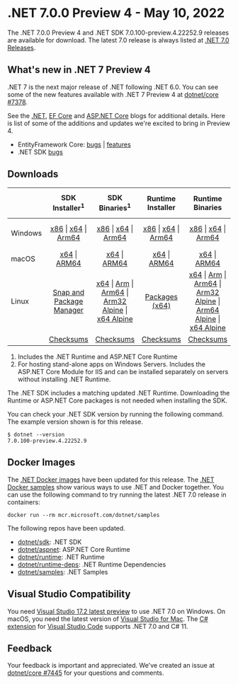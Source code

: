 # .NET 7.0.0 Preview 4  - May 10, 2022

The .NET 7.0.0 Preview 4 and .NET SDK 7.0.100-preview.4.22252.9 releases are available for download. The latest 7.0 release is always listed at [.NET 7.0 Releases](../README.md).

## What's new in .NET 7 Preview 4

.NET 7 is the next major release of .NET following .NET 6.0. You can see some of the new features available with .NET 7 Preview 4 at [dotnet/core #7378](https://github.com/dotnet/core/issues/7378).

See the [.NET][dotnet-blog], [EF Core][ef-blog] and [ASP.NET Core][aspnet-blog] blogs for additional details.
Here is list of some of the additions and updates we're excited to bring in Preview 4.

* EntityFramework Core: [bugs][ef_bugs] | [features][ef_features]
* .NET SDK [bugs][sdk_bugs]

## Downloads

|           | SDK Installer<sup>1</sup>                        | SDK Binaries<sup>1</sup>                 | Runtime Installer                                        | Runtime Binaries                                 | ASP.NET Core Runtime           |Windows Desktop Runtime          |
| --------- | :------------------------------------------:     | :----------------------:                 | :---------------------------:                            | :-------------------------:                      | :-----------------:            | :-----------------:            |
| Windows   | [x86][dotnet-sdk-win-x86.exe] \| [x64][dotnet-sdk-win-x64.exe] \| [Arm64][dotnet-sdk-win-arm64.exe] | [x86][dotnet-sdk-win-x86.zip] \| [x64][dotnet-sdk-win-x64.zip] \|  [Arm64][dotnet-sdk-win-arm64.zip] | [x86][dotnet-runtime-win-x86.exe] \| [x64][dotnet-runtime-win-x64.exe] \| [Arm64][dotnet-runtime-win-arm64.exe] | [x86][dotnet-runtime-win-x86.zip] \| [x64][dotnet-runtime-win-x64.zip] \| [Arm64][dotnet-runtime-win-arm64.zip] | [x86][aspnetcore-runtime-win-x86.exe] \| [x64][aspnetcore-runtime-win-x64.exe] \|<br/> [Hosting Bundle][dotnet-hosting-win.exe]<sup>2</sup> | [x86][windowsdesktop-runtime-win-x86.exe] \| [x64][windowsdesktop-runtime-win-x64.exe] \| [Arm64][windowsdesktop-runtime-win-arm64.exe] |
| macOS     | [x64][dotnet-sdk-osx-x64.pkg] \| [ARM64][dotnet-sdk-osx-arm64.pkg] | [x64][dotnet-sdk-osx-x64.tar.gz] \| [ARM64][dotnet-sdk-osx-arm64.tar.gz]  | [x64][dotnet-runtime-osx-x64.pkg] \| [ARM64][dotnet-runtime-osx-arm64.pkg] | [x64][dotnet-runtime-osx-x64.tar.gz] \| [ARM64][dotnet-runtime-osx-arm64.tar.gz]| [x64][aspnetcore-runtime-osx-x64.tar.gz] \| [ARM64][aspnetcore-runtime-osx-arm64.tar.gz] | - |<sup>1</sup>
| Linux     |  [Snap and Package Manager](../install-linux.md)  | [x64][dotnet-sdk-linux-x64.tar.gz] \| [Arm][dotnet-sdk-linux-arm.tar.gz]  \| [Arm64][dotnet-sdk-linux-arm64.tar.gz] \| [Arm32 Alpine][dotnet-sdk-linux-musl-arm.tar.gz]  \| [x64 Alpine][dotnet-sdk-linux-musl-x64.tar.gz] | [Packages (x64)][linux-packages] | [x64][dotnet-runtime-linux-x64.tar.gz] \| [Arm][dotnet-runtime-linux-arm.tar.gz] \| [Arm64][dotnet-runtime-linux-arm64.tar.gz] \| [Arm32 Alpine][dotnet-runtime-linux-musl-arm.tar.gz] \| [Arm64 Alpine][dotnet-runtime-linux-musl-arm64.tar.gz] \| [x64 Alpine][dotnet-runtime-linux-musl-x64.tar.gz]  | [x64][aspnetcore-runtime-linux-x64.tar.gz]<sup>1</sup>  \| [Arm][aspnetcore-runtime-linux-arm.tar.gz]<sup>1</sup> \| [Arm64][aspnetcore-runtime-linux-arm64.tar.gz]<sup>1</sup> \| [x64 Alpine][aspnetcore-runtime-linux-musl-x64.tar.gz] | - | <sup>1</sup> |
|  | [Checksums][checksums-sdk]                             | [Checksums][checksums-sdk]                                      | [Checksums][checksums-runtime]                             | [Checksums][checksums-runtime]  | [Checksums][checksums-runtime]  | [Checksums][checksums-runtime]


1. Includes the .NET Runtime and ASP.NET Core Runtime
2. For hosting stand-alone apps on Windows Servers. Includes the ASP.NET Core Module for IIS and can be installed separately on servers without installing .NET Runtime.


The .NET SDK includes a matching updated .NET Runtime. Downloading the Runtime or ASP.NET Core packages is not needed when installing the SDK.

You can check your .NET SDK version by running the following command. The example version shown is for this release.

```console
$ dotnet --version
7.0.100-preview.4.22252.9
```

## Docker Images

The [.NET Docker images](https://hub.docker.com/_/microsoft-dotnet) have been updated for this release. The [.NET Docker samples](https://github.com/dotnet/dotnet-docker/blob/main/samples/README.md) show various ways to use .NET and Docker together. You can use the following command to try running the latest .NET 7.0 release in containers:

```console
docker run --rm mcr.microsoft.com/dotnet/samples
```

The following repos have been updated.

* [dotnet/sdk](https://hub.docker.com/_/microsoft-dotnet-sdk/): .NET SDK
* [dotnet/aspnet](https://hub.docker.com/_/microsoft-dotnet-aspnet/): ASP.NET Core Runtime
* [dotnet/runtime](https://hub.docker.com/_/microsoft-dotnet-runtime/): .NET Runtime
* [dotnet/runtime-deps](https://hub.docker.com/_/microsoft-dotnet-runtime-deps/): .NET Runtime Dependencies
* [dotnet/samples](https://hub.docker.com/_/microsoft-dotnet-samples/): .NET Samples

## Visual Studio Compatibility

You need [Visual Studio 17.2 latest preview](https://visualstudio.microsoft.com) to use .NET 7.0 on Windows. On macOS, you need the latest version of [Visual Studio for Mac](https://visualstudio.microsoft.com/vs/mac/). The [C# extension](https://code.visualstudio.com/docs/languages/dotnet) for [Visual Studio Code](https://code.visualstudio.com/) supports .NET 7.0 and C# 11.


## Feedback

Your feedback is important and appreciated. We've created an issue at [dotnet/core #7445](https://github.com/dotnet/core/issues/7445) for your questions and comments.

[blob-runtime]: https://dotnetcli.blob.core.windows.net/dotnet/Runtime/
[blob-sdk]: https://dotnetcli.blob.core.windows.net/dotnet/Sdk/
[release-notes]: https://github.com/dotnet/core/blob/main/release-notes/7.0/preview/7.0.0-preview.4.md

[checksums-runtime]: https://dotnetcli.blob.core.windows.net/dotnet/checksums/7.0.0-preview.4-sha.txt
[checksums-sdk]: https://dotnetcli.blob.core.windows.net/dotnet/checksums/7.0.0-preview.4-sha.txt

[linux-install]: https://github.com/dotnet/core/blob/main/release-notes/7.0/install-linux.md
[linux-setup]: https://github.com/dotnet/core/blob/main/Documentation/linux-setup.md

[dotnet-blog]:  https://devblogs.microsoft.com/dotnet/announcing-dotnet-7-preview-4/
[aspnet-blog]: https://devblogs.microsoft.com/aspnet/asp-net-core-updates-in-dotnet-7-preview-4
[ef-blog]: https://devblogs.microsoft.com/dotnet/announcing-entity-framework-7-preview-4
[ef_bugs]: https://github.com/dotnet/efcore/issues?q=is%3Aissue+milestone%3A7.0.0-preview4+is%3Aclosed+label%3Atype-bug
[ef_features]: https://github.com/dotnet/efcore/issues?q=is%3Aissue+milestone%3A7.0.0-preview4+is%3Aclosed+label%3Atype-enhancement

[aspnet_bugs]: https://github.com/aspnet/AspNetCore/issues?q=is%3Aissue+milestone%3A7.0.0-preview4+label%3ADone+label%3Abug
[aspnet_features]: https://github.com/aspnet/AspNetCore/issues?q=is%3Aissue+milestone%3A7.0.0-preview4+label%3ADone+label%3Aenhancement
[runtime_bugs]: https://github.com/dotnet/runtime/issues?utf8=%E2%9C%93&q=is%3Aissue+milestone%3A7.0+label%3Abug+
[runtime_features]: https://github.com/dotnet/runtime/issues?q=is%3Aissue+milestone%3A7.0+label%3Aenhancement

[sdk_bugs]: https://github.com/dotnet/sdk/issues?q=is%3Aissue+is%3Aclosed+milestone%3A7.0.1xx

[linux-packages]: ../install-linux.md



[//]: # ( Runtime 7.0.0-preview.4.22229.4)
[dotnet-runtime-linux-arm.tar.gz]: https://download.visualstudio.microsoft.com/download/pr/712346dd-aa3c-4edb-956b-1250b4d492e6/1c37467d40b15e89a1b28de7b95e21b0/dotnet-runtime-7.0.0-preview.4.22229.4-linux-arm.tar.gz
[dotnet-runtime-linux-arm64.tar.gz]: https://download.visualstudio.microsoft.com/download/pr/518e18c0-84b5-4ecc-b8a0-0dfb351774d4/0fa0bfc3b509042a4a15c8026ec50932/dotnet-runtime-7.0.0-preview.4.22229.4-linux-arm64.tar.gz
[dotnet-runtime-linux-musl-arm.tar.gz]: https://download.visualstudio.microsoft.com/download/pr/9f684063-cec2-492a-82af-e8360d0737c7/0e3f62f3ee36abb66606647e0e9aca84/dotnet-runtime-7.0.0-preview.4.22229.4-linux-musl-arm.tar.gz
[dotnet-runtime-linux-musl-arm64.tar.gz]: https://download.visualstudio.microsoft.com/download/pr/cf20b258-eb1e-4810-abf3-2e508a46cb93/ed34277b286561164e661f80ac030dc9/dotnet-runtime-7.0.0-preview.4.22229.4-linux-musl-arm64.tar.gz
[dotnet-runtime-linux-musl-x64.tar.gz]: https://download.visualstudio.microsoft.com/download/pr/70093d32-5394-4ad0-9c0c-3489b3d1436a/5b5d135cb274972ec7051df342b7999a/dotnet-runtime-7.0.0-preview.4.22229.4-linux-musl-x64.tar.gz
[dotnet-runtime-linux-x64.tar.gz]: https://download.visualstudio.microsoft.com/download/pr/ae7253dc-03c2-47a9-9c8c-3e4d1f44243a/bc22c5e61419b111622c56ccaf3cd5a9/dotnet-runtime-7.0.0-preview.4.22229.4-linux-x64.tar.gz
[dotnet-runtime-osx-arm64.pkg]: https://download.visualstudio.microsoft.com/download/pr/2b5f0093-3c2b-45cf-85fc-ee37907334f4/234f8efce95a54513fdbc9bd02d013c4/dotnet-runtime-7.0.0-preview.4.22229.4-osx-arm64.pkg
[dotnet-runtime-osx-arm64.tar.gz]: https://download.visualstudio.microsoft.com/download/pr/263af895-292f-41ed-a0cf-23109cf11068/639244e3d7a9b11d765b3883ad346ef7/dotnet-runtime-7.0.0-preview.4.22229.4-osx-arm64.tar.gz
[dotnet-runtime-osx-x64.pkg]: https://download.visualstudio.microsoft.com/download/pr/1876aa0e-9484-41fd-b6e5-8a9a40efff6a/edacb1069d1d3cc1ee33a5bb6e4d585d/dotnet-runtime-7.0.0-preview.4.22229.4-osx-x64.pkg
[dotnet-runtime-osx-x64.tar.gz]: https://download.visualstudio.microsoft.com/download/pr/f2f0c754-1e51-4e40-a707-0a2088464f23/bd2849969bb24857ba5650ce440bd564/dotnet-runtime-7.0.0-preview.4.22229.4-osx-x64.tar.gz
[dotnet-runtime-win-arm64.exe]: https://download.visualstudio.microsoft.com/download/pr/0a5fabc8-c740-4e7c-aaad-b14c1b6ed661/dd7b5db79bad8391fc27e4a2a6ac11b3/dotnet-runtime-7.0.0-preview.4.22229.4-win-arm64.exe
[dotnet-runtime-win-arm64.zip]: https://download.visualstudio.microsoft.com/download/pr/e21331ce-03f4-4d08-9f51-55d3631d36d3/535bf857b4789a5b8e1b6767d3711129/dotnet-runtime-7.0.0-preview.4.22229.4-win-arm64.zip
[dotnet-runtime-win-x64.exe]: https://download.visualstudio.microsoft.com/download/pr/ceccdc31-68cc-491c-b2da-642af1922d62/35c117052896ba5c9417d2dc6329fc9b/dotnet-runtime-7.0.0-preview.4.22229.4-win-x64.exe
[dotnet-runtime-win-x64.zip]: https://download.visualstudio.microsoft.com/download/pr/62b98d57-12b3-4713-b258-36132921ec3f/34501586b1f974cff61a59d6cd7586d8/dotnet-runtime-7.0.0-preview.4.22229.4-win-x64.zip
[dotnet-runtime-win-x86.exe]: https://download.visualstudio.microsoft.com/download/pr/09c487d7-7962-43b1-b9f7-519ee393bf64/e67ec093e896829158f535008785bc21/dotnet-runtime-7.0.0-preview.4.22229.4-win-x86.exe
[dotnet-runtime-win-x86.zip]: https://download.visualstudio.microsoft.com/download/pr/2b425458-f5ca-4271-bbab-f4e5b2ff369b/496ce630aee77c29dcf9a884442bd204/dotnet-runtime-7.0.0-preview.4.22229.4-win-x86.zip

[//]: # ( WindowsDesktop 7.0.0-preview.4.22229.2)
[windowsdesktop-runtime-win-arm64.exe]: https://download.visualstudio.microsoft.com/download/pr/b8888966-76f3-4f55-a22c-835c5bb7c822/0e419ee09f1da614fd1582139b301969/windowsdesktop-runtime-7.0.0-preview.4.22229.2-win-arm64.exe
[windowsdesktop-runtime-win-arm64.zip]: https://download.visualstudio.microsoft.com/download/pr/eac49cc3-f6f2-477c-b2d6-9516ddbc2513/823fc40580d0f9b6856c440aae6ce5a0/windowsdesktop-runtime-7.0.0-preview.4.22229.2-win-arm64.zip
[windowsdesktop-runtime-win-x64.exe]: https://download.visualstudio.microsoft.com/download/pr/6148ebcc-7a4a-4dda-950e-4bdb4ce66d2d/e87ca2a32d8d1c254d86bb10dbb5e5fb/windowsdesktop-runtime-7.0.0-preview.4.22229.2-win-x64.exe
[windowsdesktop-runtime-win-x64.zip]: https://download.visualstudio.microsoft.com/download/pr/063dde6a-29b2-4cac-9548-31455b638a53/b892fa0ace5f137c88e5a9f840a40275/windowsdesktop-runtime-7.0.0-preview.4.22229.2-win-x64.zip
[windowsdesktop-runtime-win-x86.exe]: https://download.visualstudio.microsoft.com/download/pr/b05c6ad0-4815-48f0-ba10-37bb46cedf59/be427b793210c2c5383a742e799fdad4/windowsdesktop-runtime-7.0.0-preview.4.22229.2-win-x86.exe
[windowsdesktop-runtime-win-x86.zip]: https://download.visualstudio.microsoft.com/download/pr/8ceedd3a-2d22-47f5-bcb9-62f1e436e6d4/86e16dd6810fd66b635f4ae3e69ee14a/windowsdesktop-runtime-7.0.0-preview.4.22229.2-win-x86.zip

[//]: # ( ASP 7.0.0-preview.4.22251.1)
[aspnetcore-runtime-linux-arm.tar.gz]: https://download.visualstudio.microsoft.com/download/pr/a7f44aea-97c8-4e50-894e-927faf25cd26/3f494443d0ebe12c2c12bc052ad2de2d/aspnetcore-runtime-7.0.0-preview.4.22251.1-linux-arm.tar.gz
[aspnetcore-runtime-linux-arm64.tar.gz]: https://download.visualstudio.microsoft.com/download/pr/77106ad3-b532-4dd4-98bb-cf2d4a9b401c/a4a645b14ec8ce8d020f2bc1cb07c853/aspnetcore-runtime-7.0.0-preview.4.22251.1-linux-arm64.tar.gz
[aspnetcore-runtime-linux-musl-arm.tar.gz]: https://download.visualstudio.microsoft.com/download/pr/dded7c6a-b72c-4a93-870f-3a6d40ba255c/862cff9e098f9b1d632cecbd26c55ce9/aspnetcore-runtime-7.0.0-preview.4.22251.1-linux-musl-arm.tar.gz
[aspnetcore-runtime-linux-musl-arm64.tar.gz]: https://download.visualstudio.microsoft.com/download/pr/10d95b23-9660-49e1-8d6b-2960e62b3beb/40d89a8bd39e65ffb2e9d33c6de4a6ba/aspnetcore-runtime-7.0.0-preview.4.22251.1-linux-musl-arm64.tar.gz
[aspnetcore-runtime-linux-musl-x64.tar.gz]: https://download.visualstudio.microsoft.com/download/pr/a7ea5373-7dff-4dbb-b120-8ee98010b8ae/867aa542b72859c58d4672214b438713/aspnetcore-runtime-7.0.0-preview.4.22251.1-linux-musl-x64.tar.gz
[aspnetcore-runtime-linux-x64.tar.gz]: https://download.visualstudio.microsoft.com/download/pr/81fceda1-cffa-4301-8bef-d4fda5c84985/d6ecf648c8046afed6fde902ab452c63/aspnetcore-runtime-7.0.0-preview.4.22251.1-linux-x64.tar.gz
[aspnetcore-runtime-osx-arm64.tar.gz]: https://download.visualstudio.microsoft.com/download/pr/1b2060ea-6443-4595-a691-46be60b36e73/39d89ad1e71dbd75f6c3c2e95617d112/aspnetcore-runtime-7.0.0-preview.4.22251.1-osx-arm64.tar.gz
[aspnetcore-runtime-osx-x64.tar.gz]: https://download.visualstudio.microsoft.com/download/pr/744d3a1e-4ad7-45d9-bdf5-e98d63a3e180/7ecdf7a01ce968206d8278404d35580a/aspnetcore-runtime-7.0.0-preview.4.22251.1-osx-x64.tar.gz
[aspnetcore-runtime-win-arm64.zip]: https://download.visualstudio.microsoft.com/download/pr/ce612db1-c992-442c-9205-08362be84d86/0defefdaafa3a7cb0fc3624b4ed97f37/aspnetcore-runtime-7.0.0-preview.4.22251.1-win-arm64.zip
[aspnetcore-runtime-win-x64.exe]: https://download.visualstudio.microsoft.com/download/pr/61bce088-6c34-47e6-a6d6-3f9c171dd249/dc022bed4a49ff6b769bdf8b60cb349c/aspnetcore-runtime-7.0.0-preview.4.22251.1-win-x64.exe
[aspnetcore-runtime-win-x64.zip]: https://download.visualstudio.microsoft.com/download/pr/040013af-267c-48ef-ae3b-a2e77dde61d5/6aa48aa27bd8ab42ad4ce1df1b2bbf7e/aspnetcore-runtime-7.0.0-preview.4.22251.1-win-x64.zip
[aspnetcore-runtime-win-x86.exe]: https://download.visualstudio.microsoft.com/download/pr/a0eb7ab3-7baf-4b5d-be44-4ec955f12e14/a1cbd4af2f5052867a7388eedc17df6a/aspnetcore-runtime-7.0.0-preview.4.22251.1-win-x86.exe
[aspnetcore-runtime-win-x86.zip]: https://download.visualstudio.microsoft.com/download/pr/7757edc8-0c8c-4355-b3fd-6d1578a897d7/383c15d59f02b6ea78bccc18896bf66d/aspnetcore-runtime-7.0.0-preview.4.22251.1-win-x86.zip
[dotnet-hosting-win.exe]: https://download.visualstudio.microsoft.com/download/pr/ac902cf6-fcdd-46e4-a5e3-8a0ecae16011/7745eff94eaa9e706c6f3b06bc0250a4/dotnet-hosting-7.0.0-preview.4.22251.1-win.exe

[//]: # ( SDK 7.0.100-preview.4.22252.9)
[dotnet-sdk-linux-arm.tar.gz]: https://download.visualstudio.microsoft.com/download/pr/d02eca23-5d8e-4cac-9ced-c0f53109ff2e/a44302f99f897f79a41addbd105ceff9/dotnet-sdk-7.0.100-preview.4.22252.9-linux-arm.tar.gz
[dotnet-sdk-linux-arm64.tar.gz]: https://download.visualstudio.microsoft.com/download/pr/a292f0a0-1659-40d0-9893-ea4686be6deb/bef1fadbbe9ebe9ee06ba1cb52e809a2/dotnet-sdk-7.0.100-preview.4.22252.9-linux-arm64.tar.gz
[dotnet-sdk-linux-musl-arm.tar.gz]: https://download.visualstudio.microsoft.com/download/pr/1a94f3a1-be25-4175-8307-79e266d80c53/b2ebd39d8d7a02a11b45fcb64195def8/dotnet-sdk-7.0.100-preview.4.22252.9-linux-musl-arm.tar.gz
[dotnet-sdk-linux-musl-arm64.tar.gz]: https://download.visualstudio.microsoft.com/download/pr/a4b0eb89-fa9c-4176-9a37-5dfa9d9a4eb5/a4a438172874354b1c9700350038e313/dotnet-sdk-7.0.100-preview.4.22252.9-linux-musl-arm64.tar.gz
[dotnet-sdk-linux-musl-x64.tar.gz]: https://download.visualstudio.microsoft.com/download/pr/965f776e-1987-4640-ae83-5b9ef7a38376/614f6a6fbda7513743c0434e2a25ec0c/dotnet-sdk-7.0.100-preview.4.22252.9-linux-musl-x64.tar.gz
[dotnet-sdk-linux-x64.tar.gz]: https://download.visualstudio.microsoft.com/download/pr/322dd9d6-3135-4f8f-aa00-4daf61bc51d0/a4e28f08a42034b276e4536acdd0d7f0/dotnet-sdk-7.0.100-preview.4.22252.9-linux-x64.tar.gz
[dotnet-sdk-osx-arm64.pkg]: https://download.visualstudio.microsoft.com/download/pr/710799ef-650d-4ecb-8ff4-bf4532fb8d55/afc8538380be4257e271212d15664ab8/dotnet-sdk-7.0.100-preview.4.22252.9-osx-arm64.pkg
[dotnet-sdk-osx-arm64.tar.gz]: https://download.visualstudio.microsoft.com/download/pr/1e0cf05d-d75e-4659-bf3c-bb49034d2b1d/91ce34d85b93980f6a3eaf711798168b/dotnet-sdk-7.0.100-preview.4.22252.9-osx-arm64.tar.gz
[dotnet-sdk-osx-x64.pkg]: https://download.visualstudio.microsoft.com/download/pr/6b26f2f0-f2d1-4ca3-a0ae-ffbd8ac31629/174bdf9b481872c7591fa576833c6c30/dotnet-sdk-7.0.100-preview.4.22252.9-osx-x64.pkg
[dotnet-sdk-osx-x64.tar.gz]: https://download.visualstudio.microsoft.com/download/pr/72e7a10e-1349-4e8c-9874-ed0469e68ce1/a7835f5b15186b0366c1c84e6640d727/dotnet-sdk-7.0.100-preview.4.22252.9-osx-x64.tar.gz
[dotnet-sdk-win-arm64.exe]: https://download.visualstudio.microsoft.com/download/pr/7cdc4b6c-d02e-4777-84c0-0c291d9475f5/c3b07d9d380eecc184e54d75366b419b/dotnet-sdk-7.0.100-preview.4.22252.9-win-arm64.exe
[dotnet-sdk-win-arm64.zip]: https://download.visualstudio.microsoft.com/download/pr/6ea7a70b-0f14-4779-aaea-73464d9c8b7b/e1746b78b693f77262c0241ae732560b/dotnet-sdk-7.0.100-preview.4.22252.9-win-arm64.zip
[dotnet-sdk-win-x64.exe]: https://download.visualstudio.microsoft.com/download/pr/2b2a2f05-2381-4073-a774-80368dcfdef9/b63ad4ee1e933e45b9fefbbd2a5291ea/dotnet-sdk-7.0.100-preview.4.22252.9-win-x64.exe
[dotnet-sdk-win-x64.zip]: https://download.visualstudio.microsoft.com/download/pr/21af2868-0870-4f4f-b678-918e6cf83459/3dc6852e403254a193a1f56cfec70c41/dotnet-sdk-7.0.100-preview.4.22252.9-win-x64.zip
[dotnet-sdk-win-x86.exe]: https://download.visualstudio.microsoft.com/download/pr/7d3c8652-c3a0-43f3-a9e6-4fc361577765/e35deb300bc2c6a36f18b2c9dc6cb926/dotnet-sdk-7.0.100-preview.4.22252.9-win-x86.exe
[dotnet-sdk-win-x86.zip]: https://download.visualstudio.microsoft.com/download/pr/23816311-ff1b-4797-b8be-6c69a6f1226d/f31650405ce63d3e9cf6f0d6e15d4e60/dotnet-sdk-7.0.100-preview.4.22252.9-win-x86.zip
